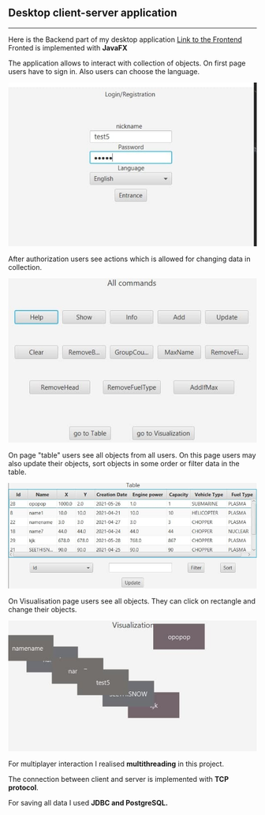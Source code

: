 ## Desktop client-server application
___
Here is the Backend part of my desktop application
[Link to the Frontend](https://github.com/Nikolay-Gonichenko/Laba8_Client)
Fronted is implemented with __JavaFX__

The application allows to interact with collection of objects. On first page users have to sign in.
Also users can choose the language. 

![Example](reg2.jpg)

After authorization users see actions which is allowed for changing data in collection.

![Example](console.jpg)

On page "table" users see all objects from all users. On this page users may also update their objects, sort objects in some order or filter data in the table.

![Example](table.jpg)

On Visualisation page users see all objects. They can click on rectangle and change their objects.

![Example](vis.jpg)

For multiplayer interaction I realised __multithreading__ in this project. 

The connection between client and server is implemented with __TCP protocol__.

For saving all data I used __JDBC and PostgreSQL.__
